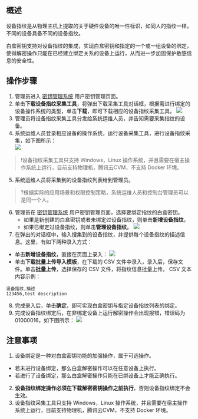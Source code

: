 ## 概述

设备指纹是从物理主机上提取的关于硬件设备的唯一性标识，如同人的指纹一样，不同的设备具备不同的设备指纹。

白盒密钥支持对设备指纹的集成，实现白盒密钥和指定的一个或一组设备的绑定，使得解密操作只能在已经建立绑定关系的设备上运行，从而进一步加固保护敏感信息的安全性。

## 操作步骤

1. 管理员进入 [密钥管理系统](https://console.cloud.tencent.com/kms2/whitebox) 用户密钥管理页面。
2. 单击**下载设备指纹采集工具**，将弹出下载采集工具对话框，根据需进行绑定的设备操作系统的类型，单击**下载**，即可下载相应的设备指纹采集工具。
![](https://main.qcloudimg.com/raw/3f0046a8b298670a2469d1d174093f8e.jpg)
3. 管理员将设备指纹采集工具分发给系统运维人员，并告知需要采集指纹的设备。
4. 系统运维人员登录相应设备的操作系统，运行设备采集工具，进行设备指纹采集，如下图所示：                   
 ![](https://main.qcloudimg.com/raw/5cffd4eb6bb33454f1dc797cb7d6e1f7.png)
>!设备指纹采集工具只支持 Windows，Linux 操作系统，并且需要在宿主操作系统上运行，目前支持物理机，腾讯云CVM，不支持 Docker 环境。
5. 系统运维人员将采集到的设备指纹列表给到管理员。
>?根据实际的应用场景和权限控制策略，系统运维人员和控制台管理员可以是同一个人。
6. 管理员在 [密钥管理系统](https://console.cloud.tencent.com/kms2/whitebox) 用户密钥管理页面，选择要绑定指纹的白盒密钥。
	- 如果是新创建的白盒密钥或者未绑定过设备指纹，则单击**新增设备指纹**。
	- 如果已绑定过设备指纹，则单击**管理设备指纹**。
	![](https://main.qcloudimg.com/raw/5d0c894e066915cfda5a2dea8e7a466d.jpg)
7. 在弹出的对话框中，输入搜集到的设备指纹，并提供每个设备指纹的描述信息。这里，有如下两种录入方式：
 - 单击**新增设备指纹**，直接在页面上录入：
		![](https://main.qcloudimg.com/raw/c1d9196dc60ae9c793654ec910e6cd0a.jpg)
 - 单击**下载批量上传导入模板**，在下载的 CSV 文件中录入，录入后，保存文件。单击**批量上传**，选择保存的 CSV 文件，将指纹信息批量上传。
CSV 文本内容示例：
```
设备指纹,描述
123456,test description
```
8. 完成录入后，单击**确定**，即可实现白盒密钥与指定设备指纹列表的绑定。
9. 完成设备指纹绑定后，在非绑定设备上运行解密操作会出现报错，错误码为 01000016，如下图所示：
![](https://main.qcloudimg.com/raw/1daffff932bf43647301a32066a8785c.png) 



## 注意事项

1. 设备绑定是一种对白盒密钥功能的加强操作，属于可选操作。
 - 若未进行设备绑定，那么白盒解密操作可以在任意设备上执行。
 - 若进行了设备绑定，那么白盒解密操作只能在已绑设备上才能正确执行。
2. **设备指纹绑定操作必须在下载解密密钥操作之前执行**，否则设备指纹绑定不会生效。
3. 设备指纹采集工具只支持 Windows，Linux 操作系统，并且需要在宿主操作系统上运行，目前支持物理机，腾讯云CVM，不支持 Docker 环境。


